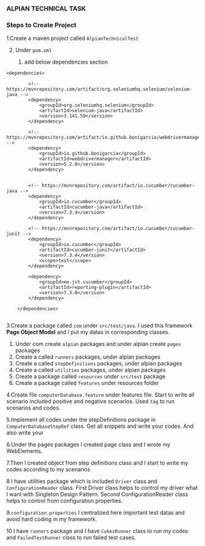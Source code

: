 ### ALPIAN TECHNICAL TASK



### Steps to Create Project
1.Create a maven project called `AlpianTechnicalTest`

2. Under `pom.xml`

    1. add below dependencies section

```
<dependencies>

        <!-- https://mvnrepository.com/artifact/org.seleniumhq.selenium/selenium-java -->
        <dependency>
            <groupId>org.seleniumhq.selenium</groupId>
            <artifactId>selenium-java</artifactId>
            <version>3.141.59</version>
        </dependency>

        <!-- https://mvnrepository.com/artifact/io.github.bonigarcia/webdrivermanager -->
        <dependency>
            <groupId>io.github.bonigarcia</groupId>
            <artifactId>webdrivermanager</artifactId>
            <version>5.2.0</version>
        </dependency>


        <!-- https://mvnrepository.com/artifact/io.cucumber/cucumber-java -->
        <dependency>
            <groupId>io.cucumber</groupId>
            <artifactId>cucumber-java</artifactId>
            <version>7.3.4</version>
        </dependency>

        <!-- https://mvnrepository.com/artifact/io.cucumber/cucumber-junit -->
        <dependency>
            <groupId>io.cucumber</groupId>
            <artifactId>cucumber-junit</artifactId>
            <version>7.3.4</version>
            <scope>test</scope>
        </dependency>

        <dependency>
            <groupId>me.jvt.cucumber</groupId>
            <artifactId>reporting-plugin</artifactId>
            <version>7.3.0</version>
        </dependency>

    </dependencies> 


```

3.Create a package called `com` under `src/test/java`. I used this framework **Page Object Model** and I put my datas in corresponding classes.
1. Under com create `alpian` packages and under alpian create `pages`
packages
2. Create a called `runners` packages, under alpian packages
3. Create a called `stepDefinitions` packages, under alpian packages
4. Create a called `utilities` packages, under alpian packages
5. Create a package called `resources` under `src/test` package
6. Create a package called `features` under resources folder 

4.Create file `computerDatabase.feature` under features file. 
Start to write all scenario included positive and negative scenarios.
Used `tag` to run scenarios and codes.

5.Implement all codes under the stepDefinitions package in `ComputerDatabaseStepDef` class.
Get all snippets and write your codes. And also write your 

6.Under the pages packages I created page class and I wrote my WebElements.

7.Then I created object from step definitions class and I start to write my codes according to my scenarios

8 I have utilities package which is included `Driver` class and `ConfigurationReader` class.
First Driver class helps to control my driver what I want with Singleton Design Pattern.
Second ConfigurationReader class helps to control from configuration.properties.

9.`configuration.properties` I centralized here important test datas and avoid hard coding in my framework.

10 I have `runners` package and I have `CukesRunner` class to run my codes and `FailedTestRunner` class to run failed test cases.